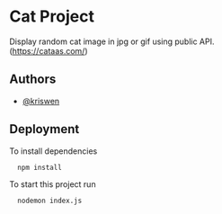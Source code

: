 # Cat Project

Display random cat image in jpg or gif using public API. (https://cataas.com/)

## Authors

- [@kriswen](https://www.github.com/kris-wen)

## Deployment

To install dependencies

```bash
  npm install
```

To start this project run

```bash
  nodemon index.js
```
